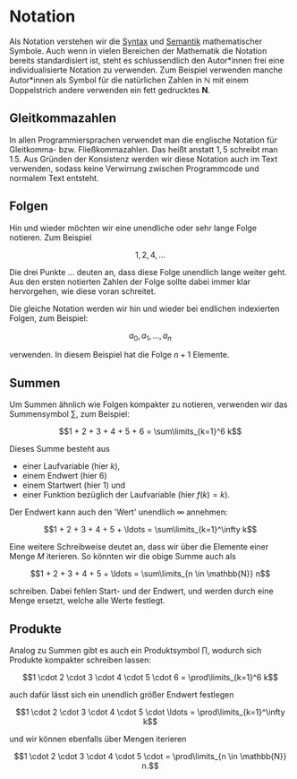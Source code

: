 # Notation

Als Notation verstehen wir die [Syntax](def-syntax) und [Semantik](def-semantik) mathematischer Symbole.
Auch wenn in vielen Bereichen der Mathematik die Notation bereits standardisiert ist, steht es schlussendlich den Autor\*innen frei eine individualisierte Notation zu verwenden.
Zum Beispiel verwenden manche Autor\*innen als Symbol für die natürlichen Zahlen in $\mathbb{N}$ mit einem Doppelstrich andere verwenden ein fett gedrucktes $\mathbf{N}$.

## Gleitkommazahlen

In allen Programmiersprachen verwendet man die englische Notation für Gleitkomma- bzw. Fließkommazahlen.
Das heißt anstatt $1,5$ schreibt man $1.5$.
Aus Gründen der Konsistenz werden wir diese Notation auch im Text verwenden, sodass keine Verwirrung zwischen Programmcode und normalem Text entsteht.

## Folgen

Hin und wieder möchten wir eine unendliche oder sehr lange Folge notieren.
Zum Beispiel

$$1, 2, 4, \ldots$$

Die drei Punkte $\ldots$ deuten an, dass diese Folge unendlich lange weiter geht.
Aus den ersten notierten Zahlen der Folge sollte dabei immer klar hervorgehen, wie diese voran schreitet.

Die gleiche Notation werden wir hin und wieder bei endlichen indexierten Folgen, zum Beispiel:

$$a_0, a_1, \ldots, a_n$$

verwenden. 
In diesem Beispiel hat die Folge $n+1$ Elemente.

## Summen

Um Summen ähnlich wie Folgen kompakter zu notieren, verwenden wir das Summensymbol $\sum$, zum Beispiel:

$$1 + 2 + 3 + 4 + 5 + 6 = \sum\limits_{k=1}^6 k$$


Dieses Summe besteht aus 

+ einer Laufvariable (hier $k$), 
+ einem Endwert (hier $6$) 
+ einem Startwert (hier $1$) und 
+ einer Funktion bezüglich der Laufvariable (hier $f(k) = k$).

Der Endwert kann auch den 'Wert' unendlich $\infty$ annehmen:

$$1 + 2 + 3 + 4 + 5 + \ldots = \sum\limits_{k=1}^\infty k$$

Eine weitere Schreibweise deutet an, dass wir über die Elemente einer Menge $M$ iterieren.
So könnten wir die obige Summe auch als

$$1 + 2 + 3 + 4 + 5 + \ldots = \sum\limits_{n \in \mathbb{N}} n$$

schreiben.
Dabei fehlen Start- und der Endwert, und werden durch eine Menge ersetzt, welche alle Werte festlegt.

## Produkte

Analog zu Summen gibt es auch ein Produktsymbol $\prod$, wodurch sich Produkte kompakter schreiben lassen:

$$1 \cdot 2 \cdot  3 \cdot  4 \cdot  5 \cdot  6 = \prod\limits_{k=1}^6 k$$

auch dafür lässt sich ein unendlich größer Endwert festlegen

$$1 \cdot 2 \cdot 3 \cdot 4 \cdot 5 \cdot \ldots = \prod\limits_{k=1}^\infty k$$

und wir können ebenfalls über Mengen iterieren

$$1 \cdot 2 \cdot 3 \cdot 4 \cdot 5 \cdot  = \prod\limits_{n \in \mathbb{N}} n.$$